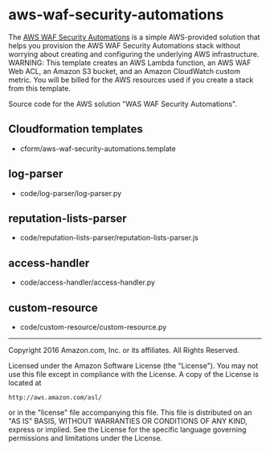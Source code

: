 # aws-waf-security-automations

The [AWS WAF Security Automations](https://aws.amazon.com/answers/security/aws-waf-security-automations/) is a simple AWS-provided solution that helps you provision the AWS WAF Security Automations stack without worrying about creating and configuring the underlying AWS infrastructure. WARNING: This template creates an AWS Lambda function, an AWS WAF Web ACL, an Amazon S3 bucket, and an Amazon CloudWatch custom metric. You will be billed for the AWS resources used if you create a stack from this template.

Source code for the AWS solution "WAS WAF Security Automations".

## Cloudformation templates

- cform/aws-waf-security-automations.template

## log-parser

- code/log-parser/log-parser.py

## reputation-lists-parser

- code/reputation-lists-parser/reputation-lists-parser.js

## access-handler

- code/access-handler/access-handler.py

## custom-resource

- code/custom-resource/custom-resource.py

***

Copyright 2016 Amazon.com, Inc. or its affiliates. All Rights Reserved.

Licensed under the Amazon Software License (the "License"). You may not use this file except in compliance with the License. A copy of the License is located at

    http://aws.amazon.com/asl/

or in the "license" file accompanying this file. This file is distributed on an "AS IS" BASIS, WITHOUT WARRANTIES OR CONDITIONS OF ANY KIND, express or implied. See the License for the specific language governing permissions and limitations under the License.
